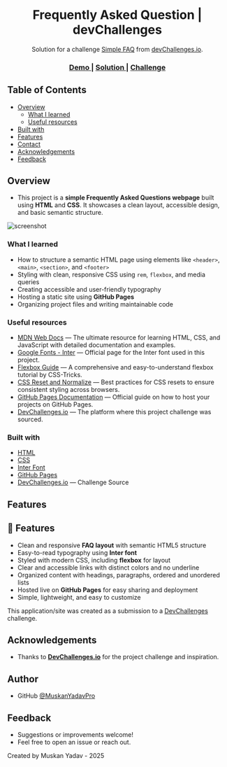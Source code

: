 <h1 align="center">Frequently Asked Question | devChallenges</h1>

<div align="center">
   Solution for a challenge <a href="https://devchallenges.io/challenge/simple-faq-challenge" target="_blank">Simple FAQ</a> from <a href="http://devchallenges.io" target="_blank">devChallenges.io</a>.
</div>

<div align="center">
  <h3>
    <a href="https://muskanyadavpro.github.io/1_Frequently_Asked_Question/">
      Demo
    </a>
    <span> | </span>
    <a href="https://github.com/MuskanYadavPro/1_Frequently_Asked_Question">
      Solution
    </a>
    <span> | </span>
    <a href="https://devchallenges.io/challenge/simple-faq-challenge">
      Challenge
    </a>
  </h3>
</div>

<!-- TABLE OF CONTENTS -->

## Table of Contents

- [Overview](#overview)
  - [What I learned](#what-i-learned)
  - [Useful resources](#useful-resources)
- [Built with](#built-with)
- [Features](#features)
- [Contact](#contact)
- [Acknowledgements](#acknowledgements)
- [Feedback](#feedback)

<!-- OVERVIEW -->

## Overview
- This project is a **simple Frequently Asked Questions webpage**  built using **HTML** and **CSS**. It showcases a clean layout, accessible design, and basic semantic structure.

![screenshot](https://github.com/user-attachments/assets/411cbe6f-5436-4fc4-8893-2bc678a28133)

### What I learned

- How to structure a semantic HTML page using elements like `<header>`, `<main>`, `<section>`, and `<footer>`
- Styling with clean, responsive CSS using `rem`, `flexbox`, and media queries
- Creating accessible and user-friendly typography
- Hosting a static site using **GitHub Pages**
- Organizing project files and writing maintainable code


### Useful resources

- [MDN Web Docs](https://developer.mozilla.org/) — The ultimate resource for learning HTML, CSS, and JavaScript with detailed documentation and examples.
- [Google Fonts - Inter](https://fonts.google.com/specimen/Inter) — Official page for the Inter font used in this project.
- [Flexbox Guide](https://css-tricks.com/snippets/css/a-guide-to-flexbox/) — A comprehensive and easy-to-understand flexbox tutorial by CSS-Tricks.
- [CSS Reset and Normalize](https://necolas.github.io/normalize.css/) — Best practices for CSS resets to ensure consistent styling across browsers.
- [GitHub Pages Documentation](https://docs.github.com/en/pages) — Official guide on how to host your projects on GitHub Pages.
- [DevChallenges.io](https://devchallenges.io/) — The platform where this project challenge was sourced.

### Built with

- [HTML](https://developer.mozilla.org/en-US/docs/Web/HTML)
- [CSS](https://developer.mozilla.org/en-US/docs/Web/CSS)
- [Inter Font](https://fonts.google.com/specimen/Inter)
- [GitHub Pages](https://pages.github.com/)
- [DevChallenges.io](https://devchallenges.io/) — Challenge Source


## Features

## 🚀 Features

- Clean and responsive **FAQ layout** with semantic HTML5 structure
- Easy-to-read typography using **Inter font**
- Styled with modern CSS, including **flexbox** for layout
- Clear and accessible links with distinct colors and no underline
- Organized content with headings, paragraphs, ordered and unordered lists
- Hosted live on **GitHub Pages** for easy sharing and deployment
- Simple, lightweight, and easy to customize


This application/site was created as a submission to a [DevChallenges](https://devchallenges.io/challenges-dashboard) challenge.

## Acknowledgements

- Thanks to **[DevChallenges.io](https://devchallenges.io/)** for the project challenge and inspiration.

## Author

- GitHub [@MuskanYadavPro](https://github.com/MuskanYadavPro/)

## Feedback
 - Suggestions or improvements welcome!
 - Feel free to open an issue or reach out.


Created by Muskan Yadav - 2025
